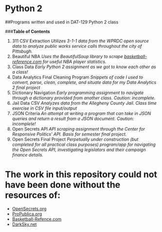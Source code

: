 # Python 2
##Programs written and used in DAT-129 Python 2 class

###**Table of Contents**

1. 311 CSV Extraction
    *Utilizes 3-1-1 data from the WPRDC open source data to analyze public works service calls throughout the city of Pittsbugh.*
2. Beautiful NBA
    *Uses the BeautifulSoup library to scrape [basketball-reference.com](https://www.basketball-reference.com) for useful NBA player statistics.*
3. Class Data
    *Early Python 2 assignment as we got to know each other as a class!*
4. Data Analytics Final Cleaning Program
    *Snippets of code I used to convert, parse, clean, complete, and situate data for my Data Analytics 2 final project*
5. Dictionary Navigation
    *Early programming assignment to navigate through a dictionary provided from another class. Caution: incomplete.*
6. Jail Data CSV
    *Analyzes data from the Allegheny County Jail. Class time exercise in CSV file input/output*
7. JSON Criteria
    *An attempt at writing a program that can take in JSON queries and return a result from a JSON document. Caution: incomplete!*
8. Open Secrets API
    *API scraping assignment through the Center for Responsive Politics' API. Basis for semester final project.*
9. Open Secrets Final Project
    *Perpetually under construction (but completed for all practical class purposes) program/app for navigating the Open Secrets API, investigating legislators and their campaign finance details.*
    
    
 #  The work in this repository could not have been done without the resources of:
 - [OpenSecrets.org](https://www.opensecrets.org)
 - [ProPublica.org](https://propublica.org)
 - [Basketball-Refence.com](https://www.basketball-reference.com)
 - [DarkSky.net](https://www.darksky.net)
